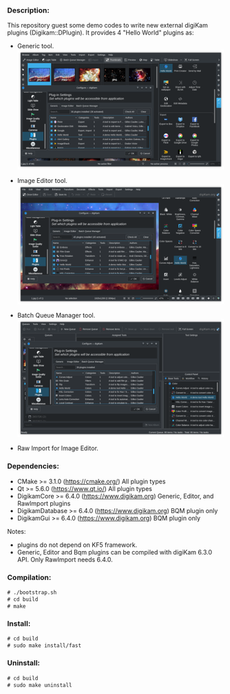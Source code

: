 ### Description:

This repository guest some demo codes to write new external digiKam plugins (Digikam::DPlugin).
It provides 4 "Hello World" plugins as:

- Generic tool.
  [![](data/digikam_generic_helloworld.png "Hello World Generic Plugin")](data/digikam_generic_helloworld.png)

- Image Editor tool.
  [![](data/digikam_editor_helloworld.png "Hello World Editor Plugin")](data/digikam_editor_helloworld.png)

- Batch Queue Manager tool.
  [![](data/digikam_bqm_helloworld.png "Hello World BQM Plugin")](data/digikam_bqm_helloworld.png)

- Raw Import for Image Editor.

### Dependencies:

- CMake           >= 3.1.0      (https://cmake.org/)            All plugin types
- Qt              >= 5.6.0      (https://www.qt.io/)            All plugin types
- DigikamCore     >= 6.4.0      (https://www.digikam.org)       Generic, Editor, and RawImport plugins
- DigikamDatabase >= 6.4.0      (https://www.digikam.org)       BQM plugin only
- DigikamGui      >= 6.4.0      (https://www.digikam.org)       BQM plugin only

Notes:

- plugins do not depend on KF5 framework.
- Generic, Editor and Bqm plugins can be compiled with digiKam 6.3.0 API. Only RawImport needs 6.4.0.

### Compilation:

```
# ./bootstrap.sh
# cd build
# make
```

### Install:

```
# cd build
# sudo make install/fast
```

### Uninstall:

```
# cd build
# sudo make uninstall
```
